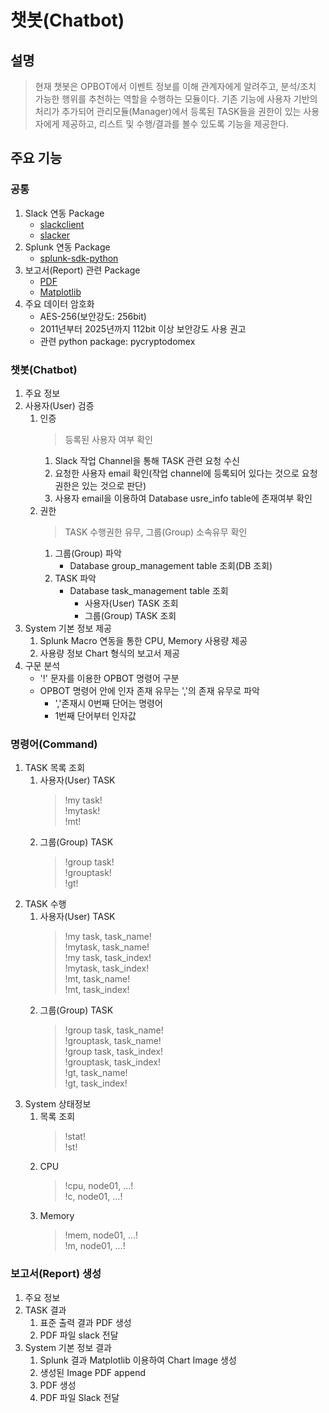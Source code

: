 # 챗봇(Chatbot)
## 설명
> 현재 챗봇은 OPBOT에서 이벤트 정보를 이해 관계자에게 알려주고, 분석/조치 가능한 행위를 추천하는 역할을 수행하는 모듈이다.
> 기존 기능에 사용자 기반의 처리가 추가되어 관리모듈(Manager)에서 등록된 TASK들을 권한이 있는 사용자에게 제공하고,
> 리스트 및 수행/결과를 볼수 있도록 기능을 제공한다.
## 주요 기능
### 공통
1. Slack 연동 Package
    * [slackclient](https://slack.dev/python-slackclient/)
    * [slacker](https://github.com/os/slacker/)
1. Splunk 연동 Package
    * [splunk-sdk-python](https://github.com/splunk/splunk-sdk-python)
1. 보고서(Report) 관련 Package
    * [PDF](https://pypi.org/project/pdfkit/)
    * [Matplotlib](https://matplotlib.org/)
1. 주요 데이터 암호화
    * AES-256(보안강도: 256bit)
    * 2011년부터 2025년까지 112bit 이상 보안강도 사용 권고
    * 관련 python package: pycryptodomex
### 챗봇(Chatbot)
1. 주요 정보
1. 사용자(User) 검증
    1. 인증
        > 등록된 사용자 여부 확인
        1. Slack 작업 Channel을 통해 TASK 관련 요청 수신
        1. 요청한 사용자 email 확인(작업 channel에 등록되어 있다는 것으로 요청 권한은 있는 것으로 판단)
        1. 사용자 email을 이용하여 Database usre_info table에 존재여부 확인
    1. 권한
        > TASK 수행권한 유무, 그룹(Group) 소속유무 확인
        1. 그룹(Group) 파악
            * Database group_management table 조회(DB 조회)
        1. TASK 파악
            * Database task_management table 조회
                * 사용자(User) TASK 조회
                * 그룹(Group) TASK 조회
1. System 기본 정보 제공
    1. Splunk Macro 연동을 통한 CPU, Memory 사용량 제공
    1. 사용량 정보 Chart 형식의 보고서 제공
1. 구문 분석 
    * '!' 문자를 이용한 OPBOT 명령어 구분
    * OPBOT 명령어 안에 인자 존재 유무는 ','의 존재 유무로 파악
        * ','존재시 0번째 단어는 명령어
        * 1번째 단어부터 인자값
### 명령어(Command)
1. TASK 목록 조회
    1. 사용자(User) TASK
        > !my task!<br>
        > !mytask!<br>
        > !mt!
    1. 그룹(Group) TASK
        > !group task!<br>
        > !grouptask!<br>
        > !gt!
1. TASK 수행
    1. 사용자(User) TASK
        > !my task, task_name!<br>
        > !mytask, task_name!<br>
        > !my task, task_index!<br>
        > !mytask, task_index!<br>
        > !mt, task_name!<br>
        > !mt, task_index!
    1. 그룹(Group) TASK
        > !group task, task_name!<br>
        > !grouptask, task_name!<br>
        > !group task, task_index!<br>
        > !grouptask, task_index!<br>
        > !gt, task_name!<br>
        > !gt, task_index!
1. System 상태정보
    1. 목록 조회
        > !stat!<br>
        > !st!
    1. CPU
        > !cpu, node01, ...!<br>
        > !c, node01, ...!
    1. Memory
        > !mem, node01, ...!<br>
        > !m, node01, ...!
### 보고서(Report) 생성
1. 주요 정보
1. TASK 결과
    1. 표준 출력 결과 PDF 생성
    1. PDF 파일 slack 전달
1. System 기본 정보 결과
    1. Splunk 결과 Matplotlib 이용하여 Chart Image 생성
    1. 생성된 Image PDF append
    1. PDF 생성
    1. PDF 파일 Slack 전달
